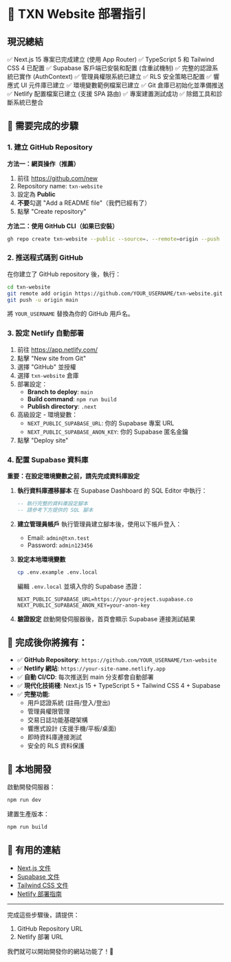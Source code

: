 # 🚀 TXN Website 部署指引

## 現況總結
✅ Next.js 15 專案已完成建立 (使用 App Router)
✅ TypeScript 5 和 Tailwind CSS 4 已配置
✅ Supabase 客戶端已安裝和配置 (含重試機制)
✅ 完整的認證系統已實作 (AuthContext)
✅ 管理員權限系統已建立
✅ RLS 安全策略已配置
✅ 響應式 UI 元件庫已建立
✅ 環境變數範例檔案已建立
✅ Git 倉庫已初始化並準備推送
✅ Netlify 配置檔案已建立 (支援 SPA 路由)
✅ 專案建置測試成功
✅ 除錯工具和診斷系統已整合

## 🔸 需要完成的步驟

### 1. 建立 GitHub Repository

**方法一：網頁操作（推薦）**
1. 前往 https://github.com/new
2. Repository name: `txn-website`
3. 設定為 **Public**
4. **不要**勾選 "Add a README file"（我們已經有了）
5. 點擊 "Create repository"

**方法二：使用 GitHub CLI（如果已安裝）**
```bash
gh repo create txn-website --public --source=. --remote=origin --push
```

### 2. 推送程式碼到 GitHub

在你建立了 GitHub repository 後，執行：
```bash
cd txn-website
git remote add origin https://github.com/YOUR_USERNAME/txn-website.git
git push -u origin main
```

將 `YOUR_USERNAME` 替換為你的 GitHub 用戶名。

### 3. 設定 Netlify 自動部署

1. 前往 https://app.netlify.com/
2. 點擊 "New site from Git"
3. 選擇 "GitHub" 並授權
4. 選擇 `txn-website` 倉庫
5. 部署設定：
   - **Branch to deploy**: `main`
   - **Build command**: `npm run build`
   - **Publish directory**: `.next`
6. 高級設定 - 環境變數：
   - `NEXT_PUBLIC_SUPABASE_URL`: 你的 Supabase 專案 URL
   - `NEXT_PUBLIC_SUPABASE_ANON_KEY`: 你的 Supabase 匿名金鑰
7. 點擊 "Deploy site"

### 4. 配置 Supabase 資料庫

**重要：在設定環境變數之前，請先完成資料庫設定**

1. **執行資料庫遷移腳本**
   在 Supabase Dashboard 的 SQL Editor 中執行：
   ```sql
   -- 執行完整的資料庫設定腳本
   -- 請參考下方提供的 SQL 腳本
   ```

2. **建立管理員帳戶**
   執行管理員建立腳本後，使用以下帳戶登入：
   - Email: `admin@txn.test`
   - Password: `admin123456`

3. **設定本地環境變數**
   ```bash
   cp .env.example .env.local
   ```

   編輯 `.env.local` 並填入你的 Supabase 憑證：
   ```env
   NEXT_PUBLIC_SUPABASE_URL=https://your-project.supabase.co
   NEXT_PUBLIC_SUPABASE_ANON_KEY=your-anon-key
   ```

4. **驗證設定**
   啟動開發伺服器後，首頁會顯示 Supabase 連接測試結果

## 🎯 完成後你將擁有：

- ✅ **GitHub Repository**: `https://github.com/YOUR_USERNAME/txn-website`
- ✅ **Netlify 網站**: `https://your-site-name.netlify.app`
- ✅ **自動 CI/CD**: 每次推送到 main 分支都會自動部署
- ✅ **現代化技術棧**: Next.js 15 + TypeScript 5 + Tailwind CSS 4 + Supabase
- ✅ **完整功能**:
  - 用戶認證系統 (註冊/登入/登出)
  - 管理員權限管理
  - 交易日誌功能基礎架構
  - 響應式設計 (支援手機/平板/桌面)
  - 即時資料庫連接測試
  - 安全的 RLS 資料保護

## 📱 本地開發

啟動開發伺服器：
```bash
npm run dev
```

建置生產版本：
```bash
npm run build
```

## 🔗 有用的連結

- [Next.js 文件](https://nextjs.org/docs)
- [Supabase 文件](https://supabase.com/docs)
- [Tailwind CSS 文件](https://tailwindcss.com/docs)
- [Netlify 部署指南](https://docs.netlify.com/)

---

完成這些步驟後，請提供：
1. GitHub Repository URL
2. Netlify 部署 URL

我們就可以開始開發你的網站功能了！🚀